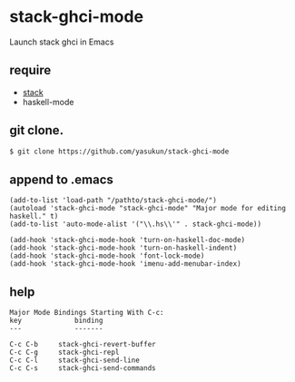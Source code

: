 # stack-ghci-mode
Launch stack ghci in Emacs

## require

* [stack](http://docs.haskellstack.org/en/stable/README.html)
* haskell-mode


## git clone.

```bash
$ git clone https://github.com/yasukun/stack-ghci-mode
```

## append to .emacs

```elisp
(add-to-list 'load-path "/pathto/stack-ghci-mode/")
(autoload 'stack-ghci-mode "stack-ghci-mode" "Major mode for editing haskell." t)
(add-to-list 'auto-mode-alist '("\\.hs\\'" . stack-ghci-mode))

(add-hook 'stack-ghci-mode-hook 'turn-on-haskell-doc-mode)
(add-hook 'stack-ghci-mode-hook 'turn-on-haskell-indent)
(add-hook 'stack-ghci-mode-hook 'font-lock-mode)
(add-hook 'stack-ghci-mode-hook 'imenu-add-menubar-index)

```

## help

```
Major Mode Bindings Starting With C-c:
key             binding
---             -------

C-c C-b		stack-ghci-revert-buffer
C-c C-g		stack-ghci-repl
C-c C-l		stack-ghci-send-line
C-c C-s		stack-ghci-send-commands

```
